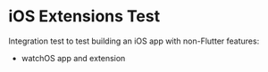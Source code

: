 # iOS Extensions Test

Integration test to test building an iOS app with
non-Flutter features:
- watchOS app and extension
